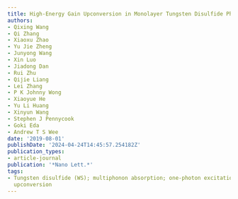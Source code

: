 ```yaml
---
title: High-Energy Gain Upconversion in Monolayer Tungsten Disulfide Photodetectors
authors:
- Qixing Wang
- Qi Zhang
- Xiaoxu Zhao
- Yu Jie Zheng
- Junyong Wang
- Xin Luo
- Jiadong Dan
- Rui Zhu
- Qijie Liang
- Lei Zhang
- P K Johnny Wong
- Xiaoyue He
- Yu Li Huang
- Xinyun Wang
- Stephen J Pennycook
- Goki Eda
- Andrew T S Wee
date: '2019-08-01'
publishDate: '2024-04-24T14:45:57.254182Z'
publication_types:
- article-journal
publication: '*Nano Lett.*'
tags:
- Tungsten disulfide (WS); multiphonon absorption; one-photon excitation; photodetectors;
  upconversion
---
```

